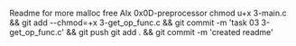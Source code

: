 Readme for more malloc free Alx 0x0D-preprocessor
chmod u+x 3-main.c && git add --chmod=+x 3-get_op_func.c && git commit -m 'task 03 3-get_op_func.c' && git push
git add . && git commit -m 'created readme'